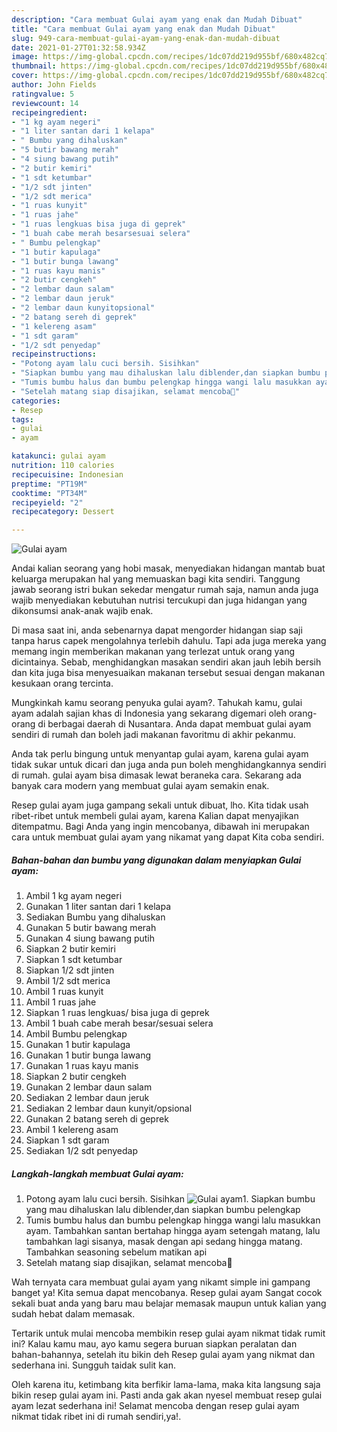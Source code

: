 ```yaml
---
description: "Cara membuat Gulai ayam yang enak dan Mudah Dibuat"
title: "Cara membuat Gulai ayam yang enak dan Mudah Dibuat"
slug: 949-cara-membuat-gulai-ayam-yang-enak-dan-mudah-dibuat
date: 2021-01-27T01:32:58.934Z
image: https://img-global.cpcdn.com/recipes/1dc07dd219d955bf/680x482cq70/gulai-ayam-foto-resep-utama.jpg
thumbnail: https://img-global.cpcdn.com/recipes/1dc07dd219d955bf/680x482cq70/gulai-ayam-foto-resep-utama.jpg
cover: https://img-global.cpcdn.com/recipes/1dc07dd219d955bf/680x482cq70/gulai-ayam-foto-resep-utama.jpg
author: John Fields
ratingvalue: 5
reviewcount: 14
recipeingredient:
- "1 kg ayam negeri"
- "1 liter santan dari 1 kelapa"
- " Bumbu yang dihaluskan"
- "5 butir bawang merah"
- "4 siung bawang putih"
- "2 butir kemiri"
- "1 sdt ketumbar"
- "1/2 sdt jinten"
- "1/2 sdt merica"
- "1 ruas kunyit"
- "1 ruas jahe"
- "1 ruas lengkuas bisa juga di geprek"
- "1 buah cabe merah besarsesuai selera"
- " Bumbu pelengkap"
- "1 butir kapulaga"
- "1 butir bunga lawang"
- "1 ruas kayu manis"
- "2 butir cengkeh"
- "2 lembar daun salam"
- "2 lembar daun jeruk"
- "2 lembar daun kunyitopsional"
- "2 batang sereh di geprek"
- "1 kelereng asam"
- "1 sdt garam"
- "1/2 sdt penyedap"
recipeinstructions:
- "Potong ayam lalu cuci bersih. Sisihkan"
- "Siapkan bumbu yang mau dihaluskan lalu diblender,dan siapkan bumbu pelengkap"
- "Tumis bumbu halus dan bumbu pelengkap hingga wangi lalu masukkan ayam. Tambahkan santan bertahap hingga ayam setengah matang, lalu tambahkan lagi sisanya, masak dengan api sedang hingga matang. Tambahkan seasoning sebelum matikan api"
- "Setelah matang siap disajikan, selamat mencoba🙏"
categories:
- Resep
tags:
- gulai
- ayam

katakunci: gulai ayam 
nutrition: 110 calories
recipecuisine: Indonesian
preptime: "PT19M"
cooktime: "PT34M"
recipeyield: "2"
recipecategory: Dessert

---
```



![Gulai ayam](https://img-global.cpcdn.com/recipes/1dc07dd219d955bf/680x482cq70/gulai-ayam-foto-resep-utama.jpg)

Andai kalian seorang yang hobi masak, menyediakan hidangan mantab buat keluarga merupakan hal yang memuaskan bagi kita sendiri. Tanggung jawab seorang istri bukan sekedar mengatur rumah saja, namun anda juga wajib menyediakan kebutuhan nutrisi tercukupi dan juga hidangan yang dikonsumsi anak-anak wajib enak.

Di masa  saat ini, anda sebenarnya dapat mengorder hidangan siap saji tanpa harus capek mengolahnya terlebih dahulu. Tapi ada juga mereka yang memang ingin memberikan makanan yang terlezat untuk orang yang dicintainya. Sebab, menghidangkan masakan sendiri akan jauh lebih bersih dan kita juga bisa menyesuaikan makanan tersebut sesuai dengan makanan kesukaan orang tercinta. 



Mungkinkah kamu seorang penyuka gulai ayam?. Tahukah kamu, gulai ayam adalah sajian khas di Indonesia yang sekarang digemari oleh orang-orang di berbagai daerah di Nusantara. Anda dapat membuat gulai ayam sendiri di rumah dan boleh jadi makanan favoritmu di akhir pekanmu.

Anda tak perlu bingung untuk menyantap gulai ayam, karena gulai ayam tidak sukar untuk dicari dan juga anda pun boleh menghidangkannya sendiri di rumah. gulai ayam bisa dimasak lewat beraneka cara. Sekarang ada banyak cara modern yang membuat gulai ayam semakin enak.

Resep gulai ayam juga gampang sekali untuk dibuat, lho. Kita tidak usah ribet-ribet untuk membeli gulai ayam, karena Kalian dapat menyajikan ditempatmu. Bagi Anda yang ingin mencobanya, dibawah ini merupakan cara untuk membuat gulai ayam yang nikamat yang dapat Kita coba sendiri.

<!--inarticleads1-->

##### Bahan-bahan dan bumbu yang digunakan dalam menyiapkan Gulai ayam:

1. Ambil 1 kg ayam negeri
1. Gunakan 1 liter santan dari 1 kelapa
1. Sediakan  Bumbu yang dihaluskan
1. Gunakan 5 butir bawang merah
1. Gunakan 4 siung bawang putih
1. Siapkan 2 butir kemiri
1. Siapkan 1 sdt ketumbar
1. Siapkan 1/2 sdt jinten
1. Ambil 1/2 sdt merica
1. Ambil 1 ruas kunyit
1. Ambil 1 ruas jahe
1. Siapkan 1 ruas lengkuas/ bisa juga di geprek
1. Ambil 1 buah cabe merah besar/sesuai selera
1. Ambil  Bumbu pelengkap
1. Gunakan 1 butir kapulaga
1. Gunakan 1 butir bunga lawang
1. Gunakan 1 ruas kayu manis
1. Siapkan 2 butir cengkeh
1. Gunakan 2 lembar daun salam
1. Sediakan 2 lembar daun jeruk
1. Sediakan 2 lembar daun kunyit/opsional
1. Gunakan 2 batang sereh di geprek
1. Ambil 1 kelereng asam
1. Siapkan 1 sdt garam
1. Sediakan 1/2 sdt penyedap




<!--inarticleads2-->

##### Langkah-langkah membuat Gulai ayam:

1. Potong ayam lalu cuci bersih. Sisihkan
<img src="//assets-global.cpcdn.com/assets/icons/button_play-2c75c40dde080a61004c1f40b05d8f140eaff45d7e9e6481dc71c63d2e7c4909.png" alt="Gulai ayam">1. Siapkan bumbu yang mau dihaluskan lalu diblender,dan siapkan bumbu pelengkap
1. Tumis bumbu halus dan bumbu pelengkap hingga wangi lalu masukkan ayam. Tambahkan santan bertahap hingga ayam setengah matang, lalu tambahkan lagi sisanya, masak dengan api sedang hingga matang. Tambahkan seasoning sebelum matikan api
1. Setelah matang siap disajikan, selamat mencoba🙏




Wah ternyata cara membuat gulai ayam yang nikamt simple ini gampang banget ya! Kita semua dapat mencobanya. Resep gulai ayam Sangat cocok sekali buat anda yang baru mau belajar memasak maupun untuk kalian yang sudah hebat dalam memasak.

Tertarik untuk mulai mencoba membikin resep gulai ayam nikmat tidak rumit ini? Kalau kamu mau, ayo kamu segera buruan siapkan peralatan dan bahan-bahannya, setelah itu bikin deh Resep gulai ayam yang nikmat dan sederhana ini. Sungguh taidak sulit kan. 

Oleh karena itu, ketimbang kita berfikir lama-lama, maka kita langsung saja bikin resep gulai ayam ini. Pasti anda gak akan nyesel membuat resep gulai ayam lezat sederhana ini! Selamat mencoba dengan resep gulai ayam nikmat tidak ribet ini di rumah sendiri,ya!.

